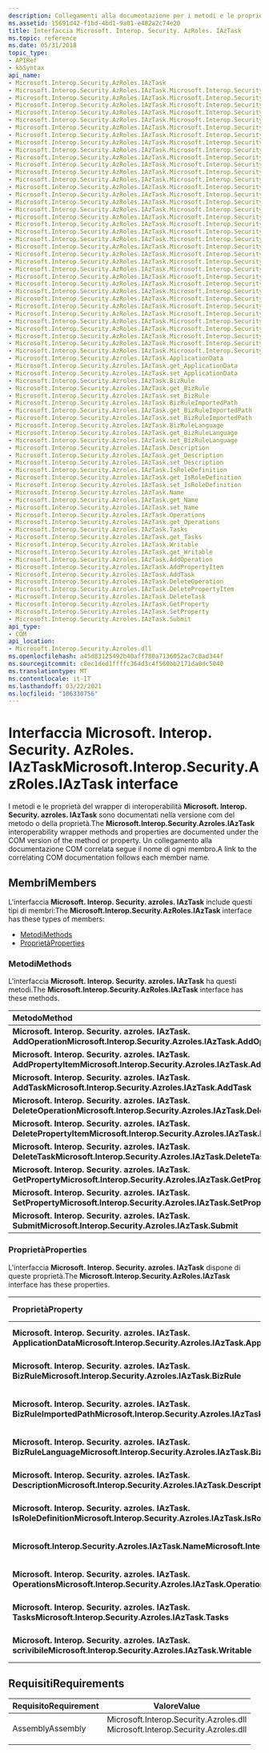 ```yaml
---
description: Collegamenti alla documentazione per i metodi e le proprietà del wrapper di interoperabilità di IAzTask.
ms.assetid: 15691d42-f1bd-4bd1-9a01-e482a2c74e20
title: Interfaccia Microsoft. Interop. Security. AzRoles. IAzTask
ms.topic: reference
ms.date: 05/31/2018
topic_type:
- APIRef
- kbSyntax
api_name:
- Microsoft.Interop.Security.AzRoles.IAzTask
- Microsoft.Interop.Security.AzRoles.IAzTask.Microsoft.Interop.Security.Azroles.IAzTask.AddOperation
- Microsoft.Interop.Security.AzRoles.IAzTask.Microsoft.Interop.Security.Azroles.IAzTask.AddPropertyItem
- Microsoft.Interop.Security.AzRoles.IAzTask.Microsoft.Interop.Security.Azroles.IAzTask.AddTask
- Microsoft.Interop.Security.AzRoles.IAzTask.Microsoft.Interop.Security.Azroles.IAzTask.DeleteOperation
- Microsoft.Interop.Security.AzRoles.IAzTask.Microsoft.Interop.Security.Azroles.IAzTask.DeletePropertyItem
- Microsoft.Interop.Security.AzRoles.IAzTask.Microsoft.Interop.Security.Azroles.IAzTask.DeleteTask
- Microsoft.Interop.Security.AzRoles.IAzTask.Microsoft.Interop.Security.Azroles.IAzTask.GetProperty
- Microsoft.Interop.Security.AzRoles.IAzTask.Microsoft.Interop.Security.Azroles.IAzTask.SetProperty
- Microsoft.Interop.Security.AzRoles.IAzTask.Microsoft.Interop.Security.Azroles.IAzTask.Submit
- Microsoft.Interop.Security.AzRoles.IAzTask.Microsoft.Interop.Security.Azroles.IAzTask.ApplicationData
- Microsoft.Interop.Security.AzRoles.IAzTask.Microsoft.Interop.Security.Azroles.IAzTask.get_ApplicationData
- Microsoft.Interop.Security.AzRoles.IAzTask.Microsoft.Interop.Security.Azroles.IAzTask.set_ApplicationData
- Microsoft.Interop.Security.AzRoles.IAzTask.Microsoft.Interop.Security.Azroles.IAzTask.BizRule
- Microsoft.Interop.Security.AzRoles.IAzTask.Microsoft.Interop.Security.Azroles.IAzTask.get_BizRule
- Microsoft.Interop.Security.AzRoles.IAzTask.Microsoft.Interop.Security.Azroles.IAzTask.set_BizRule
- Microsoft.Interop.Security.AzRoles.IAzTask.Microsoft.Interop.Security.Azroles.IAzTask.BizRuleImportedPath
- Microsoft.Interop.Security.AzRoles.IAzTask.Microsoft.Interop.Security.Azroles.IAzTask.get_BizRuleImportedPath
- Microsoft.Interop.Security.AzRoles.IAzTask.Microsoft.Interop.Security.Azroles.IAzTask.set_BizRuleImportedPath
- Microsoft.Interop.Security.AzRoles.IAzTask.Microsoft.Interop.Security.Azroles.IAzTask.BizRuleLanguage
- Microsoft.Interop.Security.AzRoles.IAzTask.Microsoft.Interop.Security.Azroles.IAzTask.get_BizRuleLanguage
- Microsoft.Interop.Security.AzRoles.IAzTask.Microsoft.Interop.Security.Azroles.IAzTask.set_BizRuleLanguage
- Microsoft.Interop.Security.AzRoles.IAzTask.Microsoft.Interop.Security.Azroles.IAzTask.Description
- Microsoft.Interop.Security.AzRoles.IAzTask.Microsoft.Interop.Security.Azroles.IAzTask.get_Description
- Microsoft.Interop.Security.AzRoles.IAzTask.Microsoft.Interop.Security.Azroles.IAzTask.set_Description
- Microsoft.Interop.Security.AzRoles.IAzTask.Microsoft.Interop.Security.Azroles.IAzTask.IsRoleDefinition
- Microsoft.Interop.Security.AzRoles.IAzTask.Microsoft.Interop.Security.Azroles.IAzTask.get_IsRoleDefinition
- Microsoft.Interop.Security.AzRoles.IAzTask.Microsoft.Interop.Security.Azroles.IAzTask.set_IsRoleDefinition
- Microsoft.Interop.Security.AzRoles.IAzTask.Microsoft.Interop.Security.Azroles.IAzTask.Name
- Microsoft.Interop.Security.AzRoles.IAzTask.Microsoft.Interop.Security.Azroles.IAzTask.get_Name
- Microsoft.Interop.Security.AzRoles.IAzTask.Microsoft.Interop.Security.Azroles.IAzTask.set_Name
- Microsoft.Interop.Security.AzRoles.IAzTask.Microsoft.Interop.Security.Azroles.IAzTask.Operations
- Microsoft.Interop.Security.AzRoles.IAzTask.Microsoft.Interop.Security.Azroles.IAzTask.get_Operations
- Microsoft.Interop.Security.AzRoles.IAzTask.Microsoft.Interop.Security.Azroles.IAzTask.Tasks
- Microsoft.Interop.Security.AzRoles.IAzTask.Microsoft.Interop.Security.Azroles.IAzTask.get_Tasks
- Microsoft.Interop.Security.AzRoles.IAzTask.Microsoft.Interop.Security.Azroles.IAzTask.Writable
- Microsoft.Interop.Security.AzRoles.IAzTask.Microsoft.Interop.Security.Azroles.IAzTask.get_Writable
- Microsoft.Interop.Security.Azroles.IAzTask.ApplicationData
- Microsoft.Interop.Security.Azroles.IAzTask.get_ApplicationData
- Microsoft.Interop.Security.Azroles.IAzTask.set_ApplicationData
- Microsoft.Interop.Security.Azroles.IAzTask.BizRule
- Microsoft.Interop.Security.Azroles.IAzTask.get_BizRule
- Microsoft.Interop.Security.Azroles.IAzTask.set_BizRule
- Microsoft.Interop.Security.Azroles.IAzTask.BizRuleImportedPath
- Microsoft.Interop.Security.Azroles.IAzTask.get_BizRuleImportedPath
- Microsoft.Interop.Security.Azroles.IAzTask.set_BizRuleImportedPath
- Microsoft.Interop.Security.Azroles.IAzTask.BizRuleLanguage
- Microsoft.Interop.Security.Azroles.IAzTask.get_BizRuleLanguage
- Microsoft.Interop.Security.Azroles.IAzTask.set_BizRuleLanguage
- Microsoft.Interop.Security.Azroles.IAzTask.Description
- Microsoft.Interop.Security.Azroles.IAzTask.get_Description
- Microsoft.Interop.Security.Azroles.IAzTask.set_Description
- Microsoft.Interop.Security.Azroles.IAzTask.IsRoleDefinition
- Microsoft.Interop.Security.Azroles.IAzTask.get_IsRoleDefinition
- Microsoft.Interop.Security.Azroles.IAzTask.set_IsRoleDefinition
- Microsoft.Interop.Security.Azroles.IAzTask.Name
- Microsoft.Interop.Security.Azroles.IAzTask.get_Name
- Microsoft.Interop.Security.Azroles.IAzTask.set_Name
- Microsoft.Interop.Security.Azroles.IAzTask.Operations
- Microsoft.Interop.Security.Azroles.IAzTask.get_Operations
- Microsoft.Interop.Security.Azroles.IAzTask.Tasks
- Microsoft.Interop.Security.Azroles.IAzTask.get_Tasks
- Microsoft.Interop.Security.Azroles.IAzTask.Writable
- Microsoft.Interop.Security.Azroles.IAzTask.get_Writable
- Microsoft.Interop.Security.Azroles.IAzTask.AddOperation
- Microsoft.Interop.Security.Azroles.IAzTask.AddPropertyItem
- Microsoft.Interop.Security.Azroles.IAzTask.AddTask
- Microsoft.Interop.Security.Azroles.IAzTask.DeleteOperation
- Microsoft.Interop.Security.Azroles.IAzTask.DeletePropertyItem
- Microsoft.Interop.Security.Azroles.IAzTask.DeleteTask
- Microsoft.Interop.Security.Azroles.IAzTask.GetProperty
- Microsoft.Interop.Security.Azroles.IAzTask.SetProperty
- Microsoft.Interop.Security.Azroles.IAzTask.Submit
api_type:
- COM
api_location:
- Microsoft.Interop.Security.Azroles.dll
ms.openlocfilehash: a45d83125492b40aff780a7136052ac7c0ad344f
ms.sourcegitcommit: c8ec1ded1ffffc364d3c4f560bb2171da0dc5040
ms.translationtype: MT
ms.contentlocale: it-IT
ms.lasthandoff: 03/22/2021
ms.locfileid: "106330756"
---
```

# <a name="microsoftinteropsecurityazrolesiaztask-interface"></a><span data-ttu-id="7676f-103">Interfaccia Microsoft. Interop. Security. AzRoles. IAzTask</span><span class="sxs-lookup"><span data-stu-id="7676f-103">Microsoft.Interop.Security.AzRoles.IAzTask interface</span></span>

<span data-ttu-id="7676f-104">I metodi e le proprietà del wrapper di interoperabilità **Microsoft. Interop. Security. azroles. IAzTask** sono documentati nella versione com del metodo o della proprietà.</span><span class="sxs-lookup"><span data-stu-id="7676f-104">The **Microsoft.Interop.Security.Azroles.IAzTask** interoperability wrapper methods and properties are documented under the COM version of the method or property.</span></span> <span data-ttu-id="7676f-105">Un collegamento alla documentazione COM correlata segue il nome di ogni membro.</span><span class="sxs-lookup"><span data-stu-id="7676f-105">A link to the correlating COM documentation follows each member name.</span></span>

## <a name="members"></a><span data-ttu-id="7676f-106">Membri</span><span class="sxs-lookup"><span data-stu-id="7676f-106">Members</span></span>

<span data-ttu-id="7676f-107">L'interfaccia **Microsoft. Interop. Security. azroles. IAzTask** include questi tipi di membri:</span><span class="sxs-lookup"><span data-stu-id="7676f-107">The **Microsoft.Interop.Security.AzRoles.IAzTask** interface has these types of members:</span></span>

-   [<span data-ttu-id="7676f-108">Metodi</span><span class="sxs-lookup"><span data-stu-id="7676f-108">Methods</span></span>](#methods)
-   [<span data-ttu-id="7676f-109">Proprietà</span><span class="sxs-lookup"><span data-stu-id="7676f-109">Properties</span></span>](#properties)

### <a name="methods"></a><span data-ttu-id="7676f-110">Metodi</span><span class="sxs-lookup"><span data-stu-id="7676f-110">Methods</span></span>

<span data-ttu-id="7676f-111">L'interfaccia **Microsoft. Interop. Security. azroles. IAzTask** ha questi metodi.</span><span class="sxs-lookup"><span data-stu-id="7676f-111">The **Microsoft.Interop.Security.AzRoles.IAzTask** interface has these methods.</span></span>



| <span data-ttu-id="7676f-112">Metodo</span><span class="sxs-lookup"><span data-stu-id="7676f-112">Method</span></span>                                                            | <span data-ttu-id="7676f-113">Descrizione</span><span class="sxs-lookup"><span data-stu-id="7676f-113">Description</span></span>                                                                  |
|:------------------------------------------------------------------|:-----------------------------------------------------------------------------|
| <span data-ttu-id="7676f-114">**Microsoft. Interop. Security. azroles. IAzTask. AddOperation**</span><span class="sxs-lookup"><span data-stu-id="7676f-114">**Microsoft.Interop.Security.Azroles.IAzTask.AddOperation**</span></span>       | [<span data-ttu-id="7676f-115">**IAzTask:: AddOperation**</span><span class="sxs-lookup"><span data-stu-id="7676f-115">**IAzTask::AddOperation**</span></span>](/windows/desktop/api/Azroles/nf-azroles-iaztask-addoperation)<br/>             |
| <span data-ttu-id="7676f-116">**Microsoft. Interop. Security. azroles. IAzTask. AddPropertyItem**</span><span class="sxs-lookup"><span data-stu-id="7676f-116">**Microsoft.Interop.Security.Azroles.IAzTask.AddPropertyItem**</span></span>    | [<span data-ttu-id="7676f-117">**IAzTask::AddPropertyItem**</span><span class="sxs-lookup"><span data-stu-id="7676f-117">**IAzTask::AddPropertyItem**</span></span>](/windows/desktop/api/Azroles/nf-azroles-iaztask-addpropertyitem)<br/>       |
| <span data-ttu-id="7676f-118">**Microsoft. Interop. Security. azroles. IAzTask. AddTask**</span><span class="sxs-lookup"><span data-stu-id="7676f-118">**Microsoft.Interop.Security.Azroles.IAzTask.AddTask**</span></span>            | [<span data-ttu-id="7676f-119">**IAzTask:: AddTask**</span><span class="sxs-lookup"><span data-stu-id="7676f-119">**IAzTask::AddTask**</span></span>](/windows/desktop/api/Azroles/nf-azroles-iaztask-addtask)<br/>                       |
| <span data-ttu-id="7676f-120">**Microsoft. Interop. Security. azroles. IAzTask. DeleteOperation**</span><span class="sxs-lookup"><span data-stu-id="7676f-120">**Microsoft.Interop.Security.Azroles.IAzTask.DeleteOperation**</span></span>    | [<span data-ttu-id="7676f-121">**IAzTask::D eleteOperation**</span><span class="sxs-lookup"><span data-stu-id="7676f-121">**IAzTask::DeleteOperation**</span></span>](/windows/desktop/api/Azroles/nf-azroles-iaztask-deleteoperation)<br/>       |
| <span data-ttu-id="7676f-122">**Microsoft. Interop. Security. azroles. IAzTask. DeletePropertyItem**</span><span class="sxs-lookup"><span data-stu-id="7676f-122">**Microsoft.Interop.Security.Azroles.IAzTask.DeletePropertyItem**</span></span> | [<span data-ttu-id="7676f-123">**IAzTask::D eletePropertyItem**</span><span class="sxs-lookup"><span data-stu-id="7676f-123">**IAzTask::DeletePropertyItem**</span></span>](/windows/desktop/api/Azroles/nf-azroles-iaztask-deletepropertyitem)<br/> |
| <span data-ttu-id="7676f-124">**Microsoft. Interop. Security. azroles. IAzTask. DeleteTask**</span><span class="sxs-lookup"><span data-stu-id="7676f-124">**Microsoft.Interop.Security.Azroles.IAzTask.DeleteTask**</span></span>         | [<span data-ttu-id="7676f-125">**IAzTask::D eleteTask**</span><span class="sxs-lookup"><span data-stu-id="7676f-125">**IAzTask::DeleteTask**</span></span>](/windows/desktop/api/Azroles/nf-azroles-iaztask-deletetask)<br/>                 |
| <span data-ttu-id="7676f-126">**Microsoft. Interop. Security. azroles. IAzTask. GetProperty**</span><span class="sxs-lookup"><span data-stu-id="7676f-126">**Microsoft.Interop.Security.Azroles.IAzTask.GetProperty**</span></span>        | [<span data-ttu-id="7676f-127">**IAzTask:: GetProperty**</span><span class="sxs-lookup"><span data-stu-id="7676f-127">**IAzTask::GetProperty**</span></span>](/windows/desktop/api/Azroles/nf-azroles-iaztask-getproperty)<br/>               |
| <span data-ttu-id="7676f-128">**Microsoft. Interop. Security. azroles. IAzTask. SetProperty**</span><span class="sxs-lookup"><span data-stu-id="7676f-128">**Microsoft.Interop.Security.Azroles.IAzTask.SetProperty**</span></span>        | [<span data-ttu-id="7676f-129">**IAzTask:: SetProperty**</span><span class="sxs-lookup"><span data-stu-id="7676f-129">**IAzTask::SetProperty**</span></span>](/windows/desktop/api/Azroles/nf-azroles-iaztask-setproperty)<br/>               |
| <span data-ttu-id="7676f-130">**Microsoft. Interop. Security. azroles. IAzTask. Submit**</span><span class="sxs-lookup"><span data-stu-id="7676f-130">**Microsoft.Interop.Security.Azroles.IAzTask.Submit**</span></span>             | [<span data-ttu-id="7676f-131">**IAzTask:: Submit**</span><span class="sxs-lookup"><span data-stu-id="7676f-131">**IAzTask::Submit**</span></span>](/windows/desktop/api/Azroles/nf-azroles-iaztask-submit)<br/>                         |



 

### <a name="properties"></a><span data-ttu-id="7676f-132">Proprietà</span><span class="sxs-lookup"><span data-stu-id="7676f-132">Properties</span></span>

<span data-ttu-id="7676f-133">L'interfaccia **Microsoft. Interop. Security. azroles. IAzTask** dispone di queste proprietà.</span><span class="sxs-lookup"><span data-stu-id="7676f-133">The **Microsoft.Interop.Security.AzRoles.IAzTask** interface has these properties.</span></span>



| <span data-ttu-id="7676f-134">Proprietà</span><span class="sxs-lookup"><span data-stu-id="7676f-134">Property</span></span>                                                                      | <span data-ttu-id="7676f-135">Tipo di accesso</span><span class="sxs-lookup"><span data-stu-id="7676f-135">Access type</span></span>           | <span data-ttu-id="7676f-136">Descrizione</span><span class="sxs-lookup"><span data-stu-id="7676f-136">Description</span></span>                                                                               |
|:------------------------------------------------------------------------------|:----------------------|:------------------------------------------------------------------------------------------|
| <span data-ttu-id="7676f-137">**Microsoft. Interop. Security. azroles. IAzTask. ApplicationData**</span><span class="sxs-lookup"><span data-stu-id="7676f-137">**Microsoft.Interop.Security.Azroles.IAzTask.ApplicationData**</span></span><br/>     | <span data-ttu-id="7676f-138">Lettura/Scrittura</span><span class="sxs-lookup"><span data-stu-id="7676f-138">Read/write</span></span><br/> | [<span data-ttu-id="7676f-139">**Proprietà ApplicationData di IAzTask**</span><span class="sxs-lookup"><span data-stu-id="7676f-139">**ApplicationData Property of IAzTask**</span></span>](/windows/desktop/api/Azroles/nf-azroles-iaztask-get_applicationdata)<br/>         |
| <span data-ttu-id="7676f-140">**Microsoft. Interop. Security. azroles. IAzTask. BizRule**</span><span class="sxs-lookup"><span data-stu-id="7676f-140">**Microsoft.Interop.Security.Azroles.IAzTask.BizRule**</span></span><br/>             | <span data-ttu-id="7676f-141">Lettura/Scrittura</span><span class="sxs-lookup"><span data-stu-id="7676f-141">Read/write</span></span><br/> | [<span data-ttu-id="7676f-142">**Proprietà BizRule di IAzTask**</span><span class="sxs-lookup"><span data-stu-id="7676f-142">**BizRule Property of IAzTask**</span></span>](/windows/desktop/api/Azroles/nf-azroles-iaztask-get_bizrule)<br/>                         |
| <span data-ttu-id="7676f-143">**Microsoft. Interop. Security. azroles. IAzTask. BizRuleImportedPath**</span><span class="sxs-lookup"><span data-stu-id="7676f-143">**Microsoft.Interop.Security.Azroles.IAzTask.BizRuleImportedPath**</span></span><br/> | <span data-ttu-id="7676f-144">Lettura/Scrittura</span><span class="sxs-lookup"><span data-stu-id="7676f-144">Read/write</span></span><br/> | [<span data-ttu-id="7676f-145">**Proprietà BizRuleImportedPath di IAzTask**</span><span class="sxs-lookup"><span data-stu-id="7676f-145">**BizRuleImportedPath Property of IAzTask**</span></span>](/windows/desktop/api/Azroles/nf-azroles-iaztask-get_bizruleimportedpath)<br/> |
| <span data-ttu-id="7676f-146">**Microsoft. Interop. Security. azroles. IAzTask. BizRuleLanguage**</span><span class="sxs-lookup"><span data-stu-id="7676f-146">**Microsoft.Interop.Security.Azroles.IAzTask.BizRuleLanguage**</span></span><br/>     | <span data-ttu-id="7676f-147">Lettura/Scrittura</span><span class="sxs-lookup"><span data-stu-id="7676f-147">Read/write</span></span><br/> | [<span data-ttu-id="7676f-148">**Proprietà BizRuleLanguage di IAzTask**</span><span class="sxs-lookup"><span data-stu-id="7676f-148">**BizRuleLanguage Property of IAzTask**</span></span>](/windows/desktop/api/Azroles/nf-azroles-iaztask-get_bizrulelanguage)<br/>         |
| <span data-ttu-id="7676f-149">**Microsoft. Interop. Security. azroles. IAzTask. Description**</span><span class="sxs-lookup"><span data-stu-id="7676f-149">**Microsoft.Interop.Security.Azroles.IAzTask.Description**</span></span><br/>         | <span data-ttu-id="7676f-150">Lettura/Scrittura</span><span class="sxs-lookup"><span data-stu-id="7676f-150">Read/write</span></span><br/> | [<span data-ttu-id="7676f-151">**Proprietà Description di IAzTask**</span><span class="sxs-lookup"><span data-stu-id="7676f-151">**Description Property of IAzTask**</span></span>](/windows/desktop/api/Azroles/nf-azroles-iaztask-get_description)<br/>                 |
| <span data-ttu-id="7676f-152">**Microsoft. Interop. Security. azroles. IAzTask. IsRoleDefinition**</span><span class="sxs-lookup"><span data-stu-id="7676f-152">**Microsoft.Interop.Security.Azroles.IAzTask.IsRoleDefinition**</span></span><br/>    | <span data-ttu-id="7676f-153">Lettura/Scrittura</span><span class="sxs-lookup"><span data-stu-id="7676f-153">Read/write</span></span><br/> | [<span data-ttu-id="7676f-154">**Proprietà IsRoleDefinition di IAzTask**</span><span class="sxs-lookup"><span data-stu-id="7676f-154">**IsRoleDefinition Property of IAzTask**</span></span>](/windows/desktop/api/Azroles/nf-azroles-iaztask-get_isroledefinition)<br/>       |
| <span data-ttu-id="7676f-155">**Microsoft.Interop.Security.Azroles.IAzTask.Name**</span><span class="sxs-lookup"><span data-stu-id="7676f-155">**Microsoft.Interop.Security.Azroles.IAzTask.Name**</span></span><br/>                | <span data-ttu-id="7676f-156">Lettura/Scrittura</span><span class="sxs-lookup"><span data-stu-id="7676f-156">Read/write</span></span><br/> | [<span data-ttu-id="7676f-157">**Proprietà Name di IAzTask**</span><span class="sxs-lookup"><span data-stu-id="7676f-157">**Name Property of IAzTask**</span></span>](/windows/desktop/api/Azroles/nf-azroles-iaztask-get_name)<br/>                               |
| <span data-ttu-id="7676f-158">**Microsoft. Interop. Security. azroles. IAzTask. Operations**</span><span class="sxs-lookup"><span data-stu-id="7676f-158">**Microsoft.Interop.Security.Azroles.IAzTask.Operations**</span></span><br/>          | <span data-ttu-id="7676f-159">Sola lettura</span><span class="sxs-lookup"><span data-stu-id="7676f-159">Read-only</span></span><br/>  | [<span data-ttu-id="7676f-160">**Proprietà Operations di IAzTask**</span><span class="sxs-lookup"><span data-stu-id="7676f-160">**Operations Property of IAzTask**</span></span>](/windows/desktop/api/Azroles/nf-azroles-iaztask-get_operations)<br/>                   |
| <span data-ttu-id="7676f-161">**Microsoft. Interop. Security. azroles. IAzTask. Tasks**</span><span class="sxs-lookup"><span data-stu-id="7676f-161">**Microsoft.Interop.Security.Azroles.IAzTask.Tasks**</span></span><br/>               | <span data-ttu-id="7676f-162">Sola lettura</span><span class="sxs-lookup"><span data-stu-id="7676f-162">Read-only</span></span><br/>  | [<span data-ttu-id="7676f-163">**Proprietà Tasks di IAzTask**</span><span class="sxs-lookup"><span data-stu-id="7676f-163">**Tasks Property of IAzTask**</span></span>](/windows/desktop/api/Azroles/nf-azroles-iaztask-get_tasks)<br/>                             |
| <span data-ttu-id="7676f-164">**Microsoft. Interop. Security. azroles. IAzTask. scrivibile**</span><span class="sxs-lookup"><span data-stu-id="7676f-164">**Microsoft.Interop.Security.Azroles.IAzTask.Writable**</span></span><br/>            | <span data-ttu-id="7676f-165">Sola lettura</span><span class="sxs-lookup"><span data-stu-id="7676f-165">Read-only</span></span><br/>  | [<span data-ttu-id="7676f-166">**Proprietà scrivibile di IAzTask**</span><span class="sxs-lookup"><span data-stu-id="7676f-166">**Writable Property of IAzTask**</span></span>](/windows/desktop/api/Azroles/nf-azroles-iaztask-get_writable)<br/>                       |



 

## <a name="requirements"></a><span data-ttu-id="7676f-167">Requisiti</span><span class="sxs-lookup"><span data-stu-id="7676f-167">Requirements</span></span>



| <span data-ttu-id="7676f-168">Requisito</span><span class="sxs-lookup"><span data-stu-id="7676f-168">Requirement</span></span> | <span data-ttu-id="7676f-169">Valore</span><span class="sxs-lookup"><span data-stu-id="7676f-169">Value</span></span> |
|---------------------|-------------------------------------------------------------------------------------------------------------------|
| <span data-ttu-id="7676f-170">Assembly</span><span class="sxs-lookup"><span data-stu-id="7676f-170">Assembly</span></span><br/> | <dl> <span data-ttu-id="7676f-171"><dt>Microsoft.Interop.Security.Azroles.dll</dt></span><span class="sxs-lookup"><span data-stu-id="7676f-171"><dt>Microsoft.Interop.Security.Azroles.dll</dt></span></span> </dl> |



 

 




